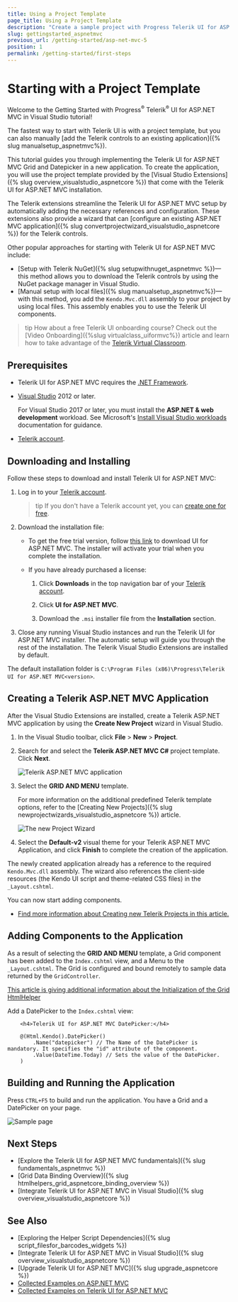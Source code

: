 ```yaml
---
title: Using a Project Template
page_title: Using a Project Template
description: "Create a sample project with Progress Telerik UI for ASP.NET MVC components by starting with a Telerik template on Visual Studio."
slug: gettingstarted_aspnetmvc
previous_url: /getting-started/asp-net-mvc-5
position: 1
permalink: /getting-started/first-steps
---
```


# Starting with a Project Template

Welcome to the Getting Started with Progress<sup>®</sup> Telerik<sup>®</sup> UI for ASP.NET MVC in Visual Studio tutorial!

The fastest way to start with Telerik UI is with a project template, but you can also manually [add the Telerik controls to an existing application]({% slug manualsetup_aspnetmvc%}). 

This tutorial guides you through implementing the Telerik UI for ASP.NET MVC Grid and Datepicker in a new application. To create the application, you will use the project template provided by the [Visual Studio Extensions]({% slug overview_visualstudio_aspnetcore %}) that come with the Telerik UI for ASP.NET MVC installation.

The Telerik extensions streamline the Telerik UI for ASP.NET MVC setup by automatically adding the necessary references and configuration. These extensions also provide a wizard that can [configure an existing ASP.NET MVC application]({% slug convertprojectwizard_visualstudio_aspnetcore %}) for the Telerik controls.

Other popular approaches for starting with Telerik UI for ASP.NET MVC include:

* [Setup with Telerik NuGet]({% slug setupwithnuget_aspnetmvc %})&mdash;this method allows you to download the Telerik controls by using the NuGet package manager in Visual Studio.
* [Manual setup with local files]({% slug manualsetup_aspnetmvc%})&mdash;with this method, you add the `Kendo.Mvc.dll` assembly to your project by using local files. This assembly enables you to use the Telerik UI components. 

>tip How about a free Telerik UI onboarding course? Check out the [Video Onboarding]({%slug virtualclass_uiformvc%}) article and learn how to take advantage of the <a href="https://learn.telerik.com/learn" target="_blank">Telerik Virtual Classroom</a>.

## Prerequisites

* Telerik UI for ASP.NET MVC requires the <a href="https://dotnet.microsoft.com/download/dotnet-framework" target="_blank">.NET Framework</a>.

* [Visual Studio](https://www.visualstudio.com/downloads/) 2012 or later.

   For Visual Studio 2017 or later, you must install the **ASP.NET & web development** workload. See Microsoft's <a href="/docs.microsoft.com/en-us/visualstudio/install/install-visual-studio?view=vs-2019#step-4---choose-workloads" target="_blank">Install Visual Studio workloads</a> documentation for guidance.
   
* [Telerik account](https://www.telerik.com/account).

## Downloading and Installing

Follow these steps to download and install Telerik UI for ASP.NET MVC:

1. Log in to your [Telerik account](https://www.telerik.com/login/v2/telerik).

   >tip If you don't have a Telerik account yet, you can [create one for free]().

1. Download the installation file:

    * To get the free trial version, follow [this link](https://www.telerik.com/try/ui-for-asp.net-mvc) to download UI for ASP.NET MVC. The installer will activate your trial when you complete the installation.

    * If you have already purchased a license:

        1. Click **Downloads** in the top navigation bar of your [Telerik account](https://www.telerik.com/login/v2/telerik).

        1. Click **UI for ASP.NET MVC**.

        1. Download the `.msi` installer file from the **Installation** section.

1. Close any running Visual Studio instances and run the Telerik UI for ASP.NET MVC installer. The automatic setup will guide you through the rest of the installation. The Telerik Visual Studio Extensions are installed by default.

The default installation folder is `C:\Program Files (x86)\Progress\Telerik UI for ASP.NET MVC<version>`. 

## Creating a Telerik ASP.NET MVC Application

After the Visual Studio Extensions are installed, create a Telerik ASP.NET MVC application by using the **Create New Project** wizard in Visual Studio.

1. In the Visual Studio toolbar, click **File** > **New** > **Project**.     

1. Search for and select the **Telerik ASP.NET MVC C#** project template. Click **Next**.

	![Telerik ASP.NET MVC application](../getting-started-mvc/images/create-new-project-mvc.png)

1. Select the **GRID AND MENU** template.

   For more information on the additional predefined Telerik template options, refer to the [Creating New Projects]({% slug newprojectwizards_visualstudio_aspnetcore %}) article. 

	![The new Project Wizard](../getting-started-mvc/images/create-new-project-templates-mvc.png)

1. Select the **Default-v2** visual theme for your Telerik ASP.NET MVC Application, and click **Finish** to complete the creation of the application.

The newly created application already has a reference to the required `Kendo.Mvc.dll` assembly. The wizard also references the client-side resources (the Kendo UI script and theme-related CSS files) in the `_Layout.cshtml`. 

You can now start adding components.

* [Find more information about Creating new Telerik Projects in this article.](https://docs.telerik.com/aspnet-mvc/vs-integration/new-project-wizard)

## Adding Components to the Application

As a result of selecting the **GRID AND MENU** template, a Grid component has been added to the `Index.cshtml` view, and a Menu to the `_Layout.cshtml`. The Grid is configured and bound remotely to sample data returned by the `GridController`.

[This article is giving additional information about the Initialization of the Grid HtmlHelper](https://docs.telerik.com/aspnet-mvc/getting-started/manual-setup#initializing-the-grid-htmlhelper)

Add a DatePicker to the `Index.cshtml` view:

```
    <h4>Telerik UI for ASP.NET MVC DatePicker:</h4>

    @(Html.Kendo().DatePicker()
        .Name("datepicker") // The Name of the DatePicker is mandatory. It specifies the "id" attribute of the component.
        .Value(DateTime.Today) // Sets the value of the DatePicker.
    )
```

## Building and Running the Application 

Press `CTRL+F5` to build and run the application. You have a Grid and a DatePicker on your page.

![Sample page](../getting-started-mvc/images/grid-and-datepicker-mvc.png)

## Next Steps

* [Explore the Telerik UI for ASP.NET MVC fundamentals]({% slug fundamentals_aspnetmvc %})
* [Grid Data Binding Overview]({% slug htmlhelpers_grid_aspnetcore_binding_overview %})
* [Integrate Telerik UI for ASP.NET MVC in Visual Studio]({% slug overview_visualstudio_aspnetcore %})

## See Also

* [Exploring the Helper Script Dependencies]({% slug script_filesfor_barcodes_widgets %})
* [Integrate Telerik UI for ASP.NET MVC in Visual Studio]({% slug overview_visualstudio_aspnetcore %})
* [Upgrade Telerik UI for ASP.NET MVC]({% slug upgrade_aspnetcore %})
* [Collected Examples on ASP.NET MVC](https://github.com/telerik/kendo-examples-asp-net-mvc)
* [Collected Examples on Telerik UI for ASP.NET MVC](https://github.com/telerik/ui-for-aspnet-mvc-examples)

